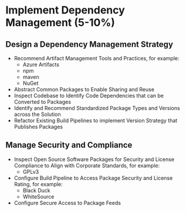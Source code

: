 # Implement Dependency Management (5-10%)
## Design a Dependency Management Strategy
- Recommend Artifact Management Tools and Practices, for example:
    - Azure Artifacts
    - npm
    - maven
    - NuGet
- Abstract Common Packages to Enable Sharing and Reuse
- Inspect Codebase to Identify Code Dependencies that can be Converted to Packages
- Identify and Recommend Standardized Package Types and Versions across the Solution
- Refactor Existing Build Pipelines to implement Version Strategy that Publishes Packages

## Manage Security and Compliance
- Inspect Open Source Software Packages for Security and License Compliance to Align with Corporate Standards, for example:
    - GPLv3
- Configure Build Pipeline to Access Package Security and License Rating, for example:
    - Black Duck
    - WhiteSource
- Configure Secure Access to Package Feeds